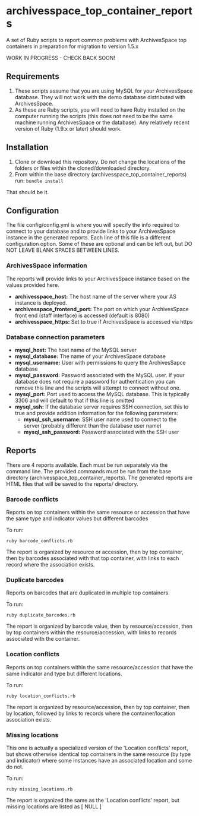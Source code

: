# archivesspace_top_container_reports
A set of Ruby scripts to report common problems with ArchivesSpace top containers in preparation for migration to version 1.5.x

WORK IN PROGRESS - CHECK BACK SOON!

## Requirements

1. These scripts assume that you are using MySQL for your ArchivesSpace database. They will not work with the demo database distributed with ArchivesSpace.
2. As these are Ruby scripts, you will need to have Ruby installed on the computer running the scripts (this does not need to be the same machine running ArchivesSpace or the database). Any relatively recent version of Ruby (1.9.x or later) should work.


## Installation

1. Clone or download this repository. Do not change the locations of the folders or files within the cloned/downloaded directory.
2. From within the base directory (archivesspace\_top\_container\_reports) run: `bundle install`

That should be it.

## Configuration

The file config/config.yml is where you will specify the info required to connect to your database and to provide links to your ArchivesSpace instance in the generated reports. Each line of this file is a different configuration option. Some of these are optional and can be left out, but DO NOT LEAVE BLANK SPACES BETWEEN LINES.

### ArchivesSpace information

The reports will provide links to your ArchivesSpace instance based on the values provided here.

* **archivesspace\_host:** The host name of the server where your AS instance is deployed.
* **archivesspace\_frontend\_port:** The port on which your ArchivesSpace front end (staff interface) is accessed (default is 8080)
* **archivesspace\_https:** Set to true if ArchivesSpace is accessed via https

### Database connection parameters

* **mysql\_host:** The host name of the MySQL server
* **mysql\_database:** The name of your ArchivesSpace database
* **mysql\_username:** User with permissions to query the ArchivesSapce database
* **mysql\_password:** Password associated with the MySQL user. If your database does not require a password for authentication you can remove this line and the scripts will attempt to connect without one.
* **mysql\_port:** Port used to access the MySQL database. This is typically 3306 and will default to that if this line is omitted
* **mysql\_ssh:** If the database server requires SSH connection, set this to true and provide addition information for the following parameters:
  * **mysql\_ssh\_username:** SSH user name used to connect to the server (probably different than the database user name)
  * **mysql\_ssh\_password:** Password associated with the SSH user

## Reports

There are 4 reports available. Each must be run separately via the command line. The provided commands must be run from the base directory (archivesspace\_top\_container\_reports). The generated reports are HTML files that will be saved to the reports/ directory.

### Barcode conflicts

Reports on top containers within the same resource or accession that have the same type and indicator values but different barcodes

To run:

`ruby barcode_conflicts.rb`

The report is organized by resource or accession, then by top container, then by barcodes associated with that top container, with links to each record where the association exists.

### Duplicate barcodes

Reports on barcodes that are duplicated in multiple top containers.

To run:

`ruby duplicate_barcodes.rb`

The report is organized by barcode value, then by resource/accession, then by top containers within the resource/accession, with links to records associated with the container.

### Location conflicts

Reports on top containers within the same resource/accession that have the same indicator and type but different locations.

To run:

`ruby location_conflicts.rb`

The report is organized by resource/accession, then by top container, then by location, followed by links to records where the container/location association exists.

### Missing locations

This one is actually a specialized version of the 'Location conflicts' report, but shows otherwise identical top containers in the same resource (by type and indicator) where some instances have an associated location and some do not.

To run:

`ruby missing_locations.rb`

The report is organized the same as the 'Location conflicts' report, but missing locations are listed as \[ NULL \]
